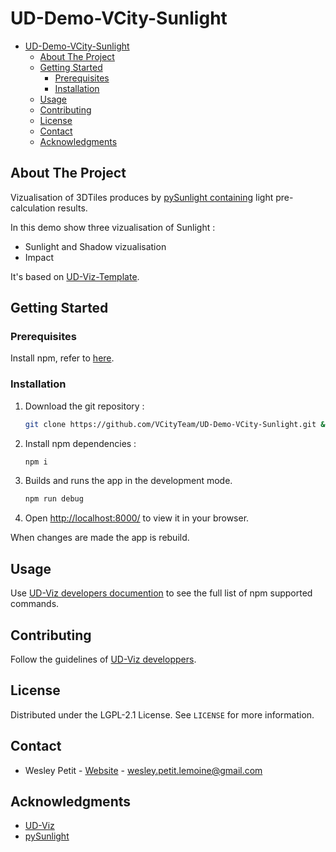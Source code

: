 # UD-Demo-VCity-Sunlight

<!-- TOC -->

- [UD-Demo-VCity-Sunlight](#ud-demo-vcity-sunlight)
  - [About The Project](#about-the-project)
  - [Getting Started](#getting-started)
    - [Prerequisites](#prerequisites)
    - [Installation](#installation)
  - [Usage](#usage)
  - [Contributing](#contributing)
  - [License](#license)
  - [Contact](#contact)
  - [Acknowledgments](#acknowledgments)

<!-- /TOC -->

## About The Project

Vizualisation of 3DTiles produces by [pySunlight containing](https://github.com/VCityTeam/pySunlight) light pre-calculation results.

In this demo show three vizualisation of Sunlight :

- Sunlight and Shadow vizualisation
- Impact

It's based on [UD-Viz-Template](https://github.com/VCityTeam/UD-Viz-Template).

## Getting Started

### Prerequisites

Install npm, refer to [here](https://github.com/VCityTeam/UD-SV/blob/master/Tools/ToolNpm.md).

### Installation

1. Download the git repository :

   ```bash
   git clone https://github.com/VCityTeam/UD-Demo-VCity-Sunlight.git && cd UD-Demo-VCity-Sunlight
   ```

2. Install npm dependencies :

   ```bash
   npm i
   ```

3. Builds and runs the app in the development mode.

   ```bash
   npm run debug
   ```

4. Open [http://localhost:8000/](http://localhost:8000/) to view it in your browser.

When changes are made the app is rebuild.

## Usage

Use [UD-Viz developers documention](https://github.com/VCityTeam/UD-Viz/blob/master/docs/static/Developers.md#npm-scripts) to see the full list of npm supported commands.

## Contributing

Follow the guidelines of [UD-Viz developpers](https://github.com/VCityTeam/UD-Viz/blob/master/docs/static/Developers.md#developers).

## License

Distributed under the LGPL-2.1 License. See `LICENSE` for more information.

## Contact

- Wesley Petit - [Website](https://wesleypetit.fr/) - <wesley.petit.lemoine@gmail.com>

## Acknowledgments

- [UD-Viz](https://github.com/VCityTeam/UD-Viz)
- [pySunlight](https://github.com/VCityTeam/pySunlight)
